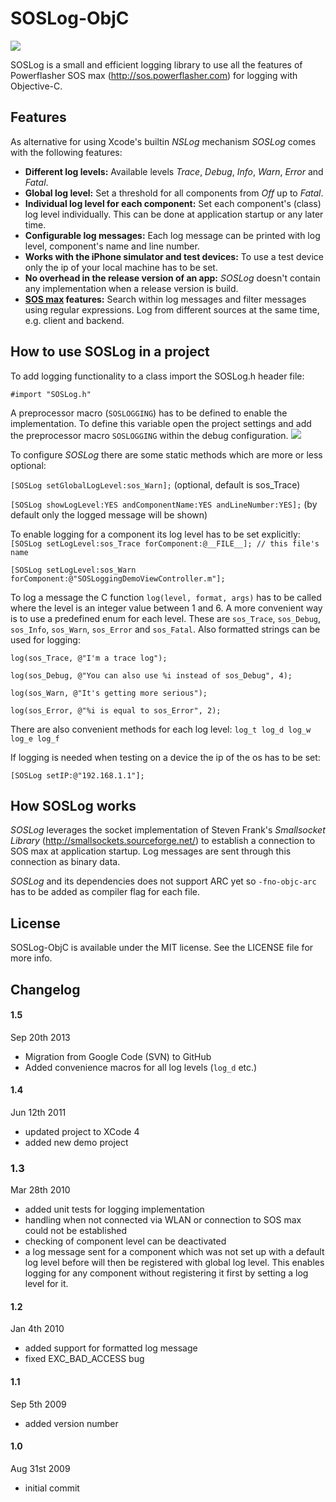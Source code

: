 SOSLog-ObjC
===========

<img src="https://raw.github.com/testzugang/soslog-objc/master/assets/sos_logging_objc1.jpg"/>

SOSLog is a small and efficient logging library to use all the features of Powerflasher SOS max (http://sos.powerflasher.com) for logging with Objective-C.


## Features

As alternative for using Xcode's builtin _NSLog_ mechanism _SOSLog_ comes with the following features:
  * **Different log levels:**
  Available levels _Trace_, _Debug_, _Info_, _Warn_, _Error_ and _Fatal_.
  * **Global log level:**
  Set a threshold for all components from _Off_ up to _Fatal_.
  * **Individual log level for each component:**
  Set each component's (class) log level individually. This can be done at application startup or any later time.
  * **Configurable log messages:**
  Each log message can be printed with log level, component's name and line number.
  * **Works with the iPhone simulator and test devices:**
  To use a test device only the ip of your local machine has to be set.
  * **No overhead in the release version of an app:**
  _SOSLog_ doesn't contain any implementation when a release version is build.
  * **<a href="http://sos.powerflasher.com">SOS max</a> features:**
  Search within log messages and filter messages using regular expressions. Log from different sources at the same time, e.g. client and backend.

## How to use SOSLog in a project

To add logging functionality to a class import the SOSLog.h header file:

  `#import "SOSLog.h"`

A preprocessor macro (`SOSLOGGING`) has to be defined to enable the implementation. To define this variable open the project settings and add the preprocessor macro `SOSLOGGING` within the debug configuration.
<img src="https://raw.github.com/testzugang/soslog-objc/master/assets/SOSLog%20preprocessor%20setting%20XCode%204.png"/>

To configure _SOSLog_ there are some static methods which are more or less optional:

  `[SOSLog setGlobalLogLevel:sos_Warn];` (optional, default is sos_Trace)

  `[SOSLog showLogLevel:YES andComponentName:YES andLineNumber:YES];` (by default only the logged message will be shown)

To enable logging for a component its log level has to be set explicitly:
  `[SOSLog setLogLevel:sos_Trace forComponent:@__FILE__]; // this file's name`

  `[SOSLog setLogLevel:sos_Warn forComponent:@"SOSLoggingDemoViewController.m"];`

To log a message the C function `log(level, format, args)` has to be called where the level is an integer value between 1 and 6. A more convenient way is to use a predefined enum for each level. These are `sos_Trace`, `sos_Debug`, `sos_Info`, `sos_Warn`, `sos_Error` and `sos_Fatal`. Also formatted strings can be used for logging:

  `log(sos_Trace, @"I'm a trace log");`

  `log(sos_Debug, @"You can also use %i instead of sos_Debug", 4);`

  `log(sos_Warn, @"It's getting more serious");`

  `log(sos_Error, @"%i is equal to sos_Error", 2);`
  
  There are also convenient methods for each log level: `log_t log_d log_w log_e log_f`

If logging is needed when testing on a device the ip of the os has to be set:

  `[SOSLog setIP:@"192.168.1.1"];`

## How SOSLog works

_SOSLog_ leverages the socket implementation of Steven Frank's _Smallsocket Library_ (http://smallsockets.sourceforge.net/) to establish a connection to SOS max at application startup. Log messages are sent through this connection as binary data.

_SOSLog_ and its dependencies does not support ARC yet so `-fno-objc-arc` has to be added as compiler flag for each file.

## License

SOSLog-ObjC is available under the MIT license. See the LICENSE file for more info.

## Changelog

#### 1.5
Sep 20th 2013
* Migration from Google Code (SVN) to GitHub
* Added convenience macros for all log levels (`log_d` etc.)

#### 1.4
Jun 12th 2011
 * updated project to XCode 4
 * added new demo project

### 1.3
Mar 28th 2010
 * added unit tests for logging implementation
 * handling when not connected via WLAN or connection to SOS max could not be established
 * checking of component level can be deactivated
 * a log message sent for a component which was not set up with a default log level before will then be registered with global log level. This enables logging for any component without registering it first by setting a log level for it.

#### 1.2
Jan 4th 2010
 * added support for formatted log message
 * fixed EXC_BAD_ACCESS bug

#### 1.1
Sep 5th 2009
 * added version number

#### 1.0
Aug 31st 2009
 * initial commit
